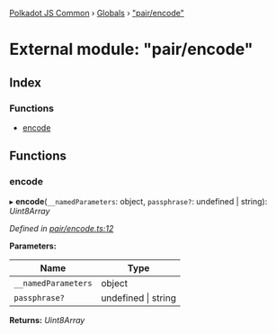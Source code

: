 [Polkadot JS Common](../README.md) › [Globals](../globals.md) › ["pair/encode"](_pair_encode_.md)

# External module: "pair/encode"

## Index

### Functions

* [encode](_pair_encode_.md#encode)

## Functions

###  encode

▸ **encode**(`__namedParameters`: object, `passphrase?`: undefined | string): *Uint8Array*

*Defined in [pair/encode.ts:12](https://github.com/polkadot-js/common/blob/c988d5011/packages/keyring/src/pair/encode.ts#L12)*

**Parameters:**

Name | Type |
------ | ------ |
`__namedParameters` | object |
`passphrase?` | undefined &#124; string |

**Returns:** *Uint8Array*
